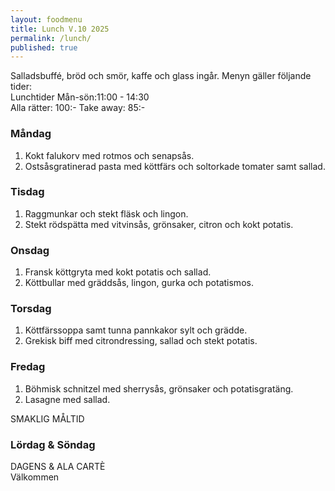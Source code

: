 ```yaml
---
layout: foodmenu
title: Lunch V.10 2025
permalink: /lunch/
published: true
---
```

Salladsbuffé, bröd och smör, kaffe och glass ingår.
Menyn gäller följande tider:  
Lunchtider  Mån-sön:11:00 - 14:30  
Alla rätter: 100:- Take away: 85:-
                                
### Måndag

1. Kokt falukorv med rotmos och senapsås.
2. Ostsåsgratinerad pasta med köttfärs och soltorkade tomater samt sallad.

### Tisdag

1. Raggmunkar och stekt fläsk och lingon.
2. Stekt rödspätta med vitvinsås, grönsaker, citron och kokt potatis. 

### Onsdag

1. Fransk köttgryta med kokt potatis och sallad.
2. Köttbullar med gräddsås, lingon, gurka och potatismos.

### Torsdag

1. Köttfärssoppa samt tunna pannkakor sylt och grädde. 
2. Grekisk biff med citrondressing, sallad och stekt potatis.

### Fredag  

1. Böhmisk schnitzel med sherrysås, grönsaker och potatisgratäng.
2. Lasagne med sallad.

SMAKLIG MÅLTID  

### Lördag & Söndag 

DAGENS & ALA CARTÈ  
Välkommen
    
       
    

   
    
   
     
